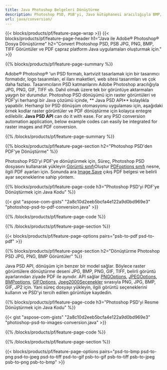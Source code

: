 ```yaml
---
title: Java Photoshop Belgeleri Dönüştürme
description: Photoshop PSD, PSB'yi, Java kütüphanesi aracılığıyla BMP, JPG, PNG, TIFF ve PDF dahil olmak üzere Görüntülere dönüştürün.
url: java/conversion/
---
```


{{< blocks/products/pf/feature-page-wrap >}}
{{< blocks/products/pf/feature-page-header h1="Java ile Adobe® Photoshop® Dosya Dönüştürme" h2="Convert Photoshop PSD, PSB JPG, PNG, BMP, TIFF Görüntüler ve PDF çapraz platform Java uygulamaları oluşturmak için." >}}

{{% blocks/products/pf/feature-page-summary %}}

Adobe® Photoshop® 'un PSD formatı, kartvizit tasarlamak için bir tasarımcı formatıdır, logo tasarımları, el ilanı maketleri, web sitesi tasarımları ve çok daha fazlası. Tasarımcıların PSD katmanlarını Adobe Photoshop aracılığıyla JPG, PNG, GIF, TIFF vb. Dahil olmak üzere tek bir görüntüye aktarmaları yaygın bir durumdur. Photoshop PSD dönüşümü için raster görüntüleri ve PDF'yi herhangi bir Java çözümü içinde, ** Java PSD API** kolaylıkla yapabilir. Herhangi bir PSD dönüşüm otomasyonu uygulaması için, aşağıdaki örnek kodlar raster görüntüler ve PDF dönüştürme için kolayca entegre edilebilir. **Java PSD API** can do it with ease. For any PSD conversion automation application, below example codes can easily be integrated for raster images and PDF conversion.

{{% /blocks/products/pf/feature-page-summary %}}

{{% blocks/products/pf/feature-page-section h2="Photoshop PSD'den PDF'ye Dönüştürme" %}}

Photoshop PSD'yi PDF'ye dönüştürmek için, Süreç, Photoshop PSD dosyasını kullanarak yükleyin [Görüntü sınıfı](https://apireference.aspose.com/psd/java/com.aspose.psd/Image)Oluştur [PDFoptions sınıfı](https://apireference.aspose.com/psd/java/com.aspose.psd.imageoptions/PdfOptions) nesne, ilgili PDF ayarları için. Sonunda ara [Image.Save](https://apireference.aspose.com/psd/java/com.aspose.psd/Image#save-java.lang.String-com.aspose.psd.ImageOptionsBase-) çıkış PDF belgesi ve belirli ayar seçeneklerine sahip yöntem.

{{% blocks/products/pf/feature-page-code h3="Photoshop PSD'yi PDF'ye Dönüştürmek için Java Kodu" %}}

{{< gist "aspose-com-gists" "2a8c10d2eeb5bcfa4e122a9d0bd969e3" "photoshop-psd-to-pdf-conversion.java" >}}

{{% /blocks/products/pf/feature-page-code %}}

{{% /blocks/products/pf/feature-page-section %}}

{{< blocks/products/pf/feature-page-options pairs="psb-to-pdf psd-to-pdf" >}}

{{% blocks/products/pf/feature-page-section h2="Dönüştürme Photoshop PSD JPG, PNG, BMP Görüntüler" %}}

Java PSD API, dönüşüm için benzer bir model sağlar. Böylece raster görüntülere dönüştürme deseni JPG, BMP, PNG, GIF, TIFF, belirli görüntü ayarlarından ziyade PDF ile aynıdır. API sağlar [PNGOptions](https://apireference.aspose.com/psd/java/com.aspose.psd.imageoptions/PngOptions), [JPEGOptions](https://apireference.aspose.com/psd/java/com.aspose.psd.imageoptions/JpegOptions), [BMPoptions](https://apireference.aspose.com/psd/java/com.aspose.psd.imageoptions/BmpOptions), [GIFOptions](https://apireference.aspose.com/psd/java/com.aspose.psd.imageoptions/GifOptions), [Jpeg2000Seçenekler](https://apireference.aspose.com/psd/java/com.aspose.psd.imageoptions/Jpeg2000Options) sırasıyla PNG, JPG, BMP, GIF, JP2 için. Yani süreç dosyayı yükleyin, ilgili görüntü seçeneklerini kullanın ve PSD'yi tercih edilen görüntüye kaydedin.

{{% blocks/products/pf/feature-page-code h3="Photoshop PSD'yi Resme Dönüştürmek için Java Kodu" %}}

{{< gist "aspose-com-gists" "2a8c10d2eeb5bcfa4e122a9d0bd969e3" "photoshop-psd-to-images-conversion.java" >}}

{{% /blocks/products/pf/feature-page-code %}}

{{% /blocks/products/pf/feature-page-section %}}

{{< blocks/products/pf/feature-page-options pairs="psd-to-bmp psd-to-png psd-to-jpeg psd-to-tiff psd-to-gif psb-to-gif psb-to-tiff psb-to-jpeg psb-to-png psb-to-bmp" >}}
